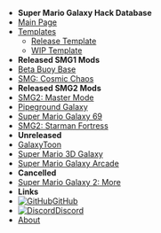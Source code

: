 - **Super Mario Galaxy Hack Database**
- [Main Page](/Main)
- [Templates](/Templates)
   - [Release Template](/Templates/TEMPLATE_RELEASED)
   - [WIP Template](/Templates/TEMPLATE_WIP)
- **Released SMG1 Mods**
- [Beta Buoy Base](/Released/Beta_Buoy_Base)
- [SMG: Cosmic Chaos](/Released/SMGCC)
- **Released SMG2 Mods**
- [SMG2: Master Mode](/Released/SMG2Master)
- [Pipeground Galaxy](/Released/Pipeground)
- [Super Mario Galaxy 69](/Released/SMG69)
- [SMG2: Starman Fortress](/Released/SMGSFE)
- **Unreleased**
- [GalaxyToon](/Unreleased/GT)
- [Super Mario 3D Galaxy](/Unreleased/SM3DG)
- [Super Mario Galaxy Arcade](/Unreleased/SMGA)
- **Cancelled**
- [Super Mario Galaxy 2: More](/Cancelled/SMG2More)
- **Links**
- [![GitHub](https://icongr.am/simple/github.svg?color=808080&size=16)GitHub](https://github.com/IonicPixels/Galaxy-Hack-Database)
- [![Discord](https://icongr.am/simple/discord.svg?colored&size=16)Discord](https://discord.com/invite/r8h5vAm2JC)
- [About](/About)